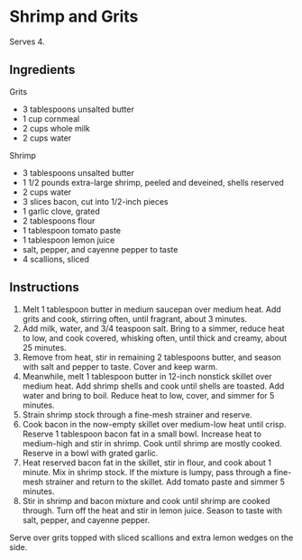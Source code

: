 # Shrimp and Grits

Serves 4.

## Ingredients

Grits
- 3 tablespoons unsalted butter
- 1 cup cornmeal
- 2 cups whole milk
- 2 cups water

Shrimp
- 3 tablespoons unsalted butter
- 1 1/2 pounds extra-large shrimp, peeled and deveined, shells reserved
- 2 cups water
- 3 slices bacon, cut into 1/2-inch pieces
- 1 garlic clove, grated
- 2 tablespoons flour
- 1 tablespoon tomato paste
- 1 tablespoon lemon juice
- salt, pepper, and cayenne pepper to taste
- 4 scallions, sliced

## Instructions

1. Melt 1 tablespoon butter in medium saucepan over medium heat. Add grits and cook, stirring often, until fragrant, about 3 minutes.
2. Add milk, water, and 3/4 teaspoon salt. Bring to a simmer, reduce heat to low, and cook covered, whisking often, until thick and creamy, about 25 minutes.
3. Remove from heat, stir in remaining 2 tablespoons butter, and season with salt and pepper to taste. Cover and keep warm.
4. Meanwhile, melt 1 tablespoon butter in 12-inch nonstick skillet over medium heat. Add shrimp shells and cook until shells are toasted. Add water and bring to boil. Reduce heat to low, cover, and simmer for 5 minutes.
5. Strain shrimp stock through a fine-mesh strainer and reserve.
6. Cook bacon in the now-empty skillet over medium-low heat until crisp. Reserve 1 tablespoon bacon fat in a small bowl. Increase heat to medium-high and stir in shrimp. Cook until shrimp are mostly cooked. Reserve in a bowl with grated garlic.
7. Heat reserved bacon fat in the skillet, stir in flour, and cook about 1 minute. Mix in shrimp stock. If the mixture is lumpy, pass through a fine-mesh strainer and return to the skillet. Add tomato paste and simmer 5 minutes.
8. Stir in shrimp and bacon mixture and cook until shrimp are cooked through. Turn off the heat and stir in lemon juice. Season to taste with salt, pepper, and cayenne pepper.

Serve over grits topped with sliced scallions and extra lemon wedges on the side.
